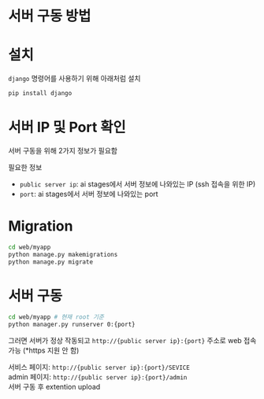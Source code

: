 # 서버 구동 방법

# 설치

`django` 명령어를 사용하기 위해 아래처럼 설치

```bash
pip install django
```

# 서버 IP 및 Port 확인

서버 구동을 위해 2가지  정보가 필요함

필요한 정보
- `public server ip`: ai stages에서 서버 정보에 나와있는 IP (ssh 접속을 위한 IP)
- `port`: ai stages에서 서버 정보에 나와있는 port

# Migration

```bash
cd web/myapp
python manage.py makemigrations
python manage.py migrate
```

# 서버 구동

```bash
cd web/myapp # 현재 root 기준
python manager.py runserver 0:{port}
```

그러면 서버가 정상 작동되고 `http://{public server ip}:{port}` 주소로 web 접속 가능
(*https 지원 안 함)

서비스 페이지: `http://{public server ip}:{port}/SEVICE`    
admin 페이지: `http://{public server ip}:{port}/admin`    
서버 구동 후 extention upload
